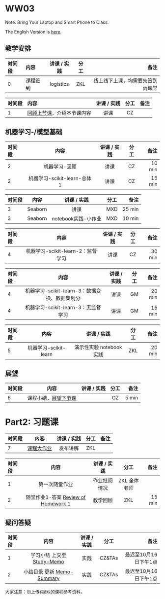 # WW03 

Note: Bring Your Laptop  and Smart Phone to Class. 

The English Version is [here](WW4-Plan-en.md).

## 教学安排

| 时间段 | 内容     | 讲课 / 实践 | 分工 |                             备注 |
| :----- | :------- | :---------: | :---: | -----------: |
|    0   | 课程签到 |  logistics  |  ZKL| 线上线下上课，均需要先签到雨课堂 |


| 时间段 | 内容                                             | 讲课 / 实践 | 分工 |        备注 |
| :----- | :-------- | :---------: | :------: | ----------: |
|    1   | [回顾上节课](../WW2/WW2-Plan.md)，介绍本节课内容 |    讲课     |  CZ  |  |


## 机器学习-/模型基础

|时间段   |  内容    | 讲课 / 实践     |  分工  |  备注       |
| :---    |   :----:    |   :----:    |    :----:    | ---: |
|    2    |   机器学习-回顾   |    讲课  |      CZ    |     10 min    |
|    2    |   机器学习-scikit-learn-总体1   |    讲课  |      CZ    |     15 min    |

| 时间段 |           内容            | 讲课 / 实践 |   分工  | 备注 |
| :----- | :---------------: | :---------: | :----: | ---: |
|    3   |   Seaborn   |    讲课  |   MXD  |     25 min    |
|    3   |   Seaborn   |    notebook实践-小作业  |  MXD   |     10 min    |


|时间段   |  内容    | 讲课 / 实践     |  分工  |  备注       |
| :---    |   :----:    |   :----:    |    :----:    | ---: |
|    4    |   机器学习-scikit-learn-2：监督学习   |    讲课  |      CZ    |     30 min    |

|时间段   |  内容    | 讲课 / 实践     |  分工  |  备注       |
| :---    |   :----:    |   :----:    |    :----:    | ---: |
|    4    |   机器学习-scikit-learn-3：数据变换、数据集划分   |    讲课  |      GM    |     20 min    |
|    4    |   机器学习-scikit-learn-3：无监督学习   |    讲课  |      GM    |     15 min    |

|时间段   |  内容    | 讲课 / 实践     |  分工  |  备注       |
| :---    |   :----:    |   :----:    |    :----:    | ---: |
|    5    |   机器学习-scikit-learn   |  演示性实验   notebook实践  |      ZKL|     20 min    |


## 展望

| 时间段 |                    内容                    | 讲课 / 实践 | 分工 |  备注 |
| :----- | :-------: | :---------: | :--: | ----: |
|   6   | 课程小结，[展望下节课](../WW5/WW5-Plan.md) |             |  CZ  | 5 min |


# Part2: 习题课


|时间段   |  内容    | 讲课 / 实践     |  分工  | 备注       |
| :---   |   :----:    |   :----:    |    :----:    |       ---: |
|   7    | [课程大作业](../../../Course-Projects/3_Project_sklearn)     |  发布讲解    |    ZKL|          |


|时间段   |  内容    | 讲课 / 实践     |  分工  | 备注       |
| :---   |   :----:    |   :----:    |    :----:    |       ---: |
|   1    | 第一次随堂作业     |  作业批阅情况    |    ZKL 全体老师   |          |
|   2    |  随堂作业1-答案 [Review of Homework 1 ](Solution)  |  教学回顾   |  ZKL  |  15 min  |


## 疑问答疑

| 时间段 |        内容           | 讲课 / 实践 |    分工     |   备注 |
| :----- | :--------: | :---------: | :---------: | ----------: |
|   1   |  学习小结 上交至[Study-Memo](../../../Memos/Study-Memo)   |    实践     |   CZ&TAs    |         最迟至10月16日下午1点 |
|   2   | 小结目录 更新 [Memo-Summary](../../../Memos/Memo-Summary) |    实践     |   CZ&TAs    |         最迟至10月16日下午1点 |




大家注意：勿上传``有版权``的课程参考资料。